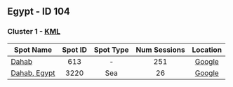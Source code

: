 ## Egypt - ID 104

### Cluster 1 - [KML](1.kml)

| Spot Name | Spot ID | Spot Type | Num Sessions | Location |
| --------- | :-----: | :-------: | :----------: | :------: |
| [Dahab](https://www.gps-speedsurfing.com/mygps.aspx?mnu=spotsearch&val=613.md) | 613 | - | 251| [Google](https://www.google.com/maps/search/?api=1&query=28.471309,34.50209692)
| [Dahab, Egypt](https://www.gps-speedsurfing.com/mygps.aspx?mnu=spotsearch&val=3220.md) | 3220 | Sea | 26| [Google](https://www.google.com/maps/search/?api=1&query=28.47275971,34.49955664)

